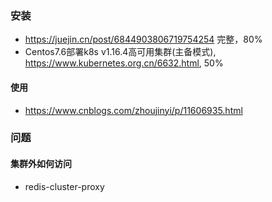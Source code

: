 

### 安装
* https://juejin.cn/post/6844903806719754254 完整，80%
* Centos7.6部署k8s v1.16.4高可用集群(主备模式), https://www.kubernetes.org.cn/6632.html, 50%

#### 使用
* https://www.cnblogs.com/zhoujinyi/p/11606935.html


### 问题

#### 集群外如何访问
* redis-cluster-proxy



